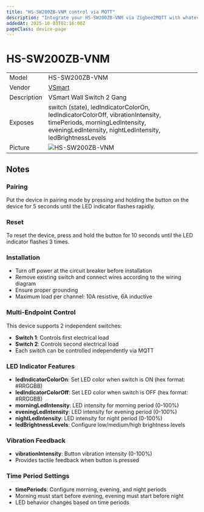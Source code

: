 ```yaml
---
title: "HS-SW200ZB-VNM control via MQTT"
description: "Integrate your HS-SW200ZB-VNM via Zigbee2MQTT with whatever smart home infrastructure you are using without the vendor's bridge or gateway."
addedAt: 2025-10-03T02:16:00Z
pageClass: device-page
---
```


<!-- !!!! -->
<!-- ATTENTION: This file is auto-generated through docgen! -->
<!-- You can only edit the "Notes"-Section between the two comment lines "Notes BEGIN" and "Notes END". -->
<!-- Do not use h1 or h2 heading within "## Notes"-Section. -->
<!-- !!!! -->

# HS-SW200ZB-VNM

|     |     |
|-----|-----|
| Model | HS-SW200ZB-VNM  |
| Vendor  | [VSmart](/supported-devices/#v=VSmart)  |
| Description | VSmart Wall Switch 2 Gang |
| Exposes | switch (state), ledIndicatorColorOn, ledIndicatorColorOff, vibrationIntensity, timePeriods, morningLedIntensity, eveningLedIntensity, nightLedIntensity, ledBrightnessLevels |
| Picture | ![HS-SW200ZB-VNM](https://www.zigbee2mqtt.io/images/devices/HS-SW200ZB-VNM.png) |


<!-- Notes BEGIN: You can edit here. Add "## Notes" headline if not already present. -->
## Notes

### Pairing
Put the device in pairing mode by pressing and holding the button on the device for 5 seconds until the LED indicator flashes rapidly.

### Reset
To reset the device, press and hold the button for 10 seconds until the LED indicator flashes 3 times.

### Installation
- Turn off power at the circuit breaker before installation
- Remove existing switch and connect wires according to the wiring diagram
- Ensure proper grounding
- Maximum load per channel: 10A resistive, 6A inductive

### Multi-Endpoint Control
This device supports 2 independent switches:
- **Switch 1**: Controls first electrical load
- **Switch 2**: Controls second electrical load
- Each switch can be controlled independently via MQTT

### LED Indicator Features
- **ledIndicatorColorOn**: Set LED color when switch is ON (hex format: #RRGGBB)
- **ledIndicatorColorOff**: Set LED color when switch is OFF (hex format: #RRGGBB)
- **morningLedIntensity**: LED intensity for morning period (0-100%)
- **eveningLedIntensity**: LED intensity for evening period (0-100%)
- **nightLedIntensity**: LED intensity for night period (0-100%)
- **ledBrightnessLevels**: Configure low/medium/high brightness levels

### Vibration Feedback
- **vibrationIntensity**: Button vibration intensity (0-100%)
- Provides tactile feedback when button is pressed

### Time Period Settings
- **timePeriods**: Configure morning, evening, and night periods
- Morning must start before evening, evening must start before night
- LED behavior changes based on time periods

<!-- Notes END: Do not edit below this line -->

